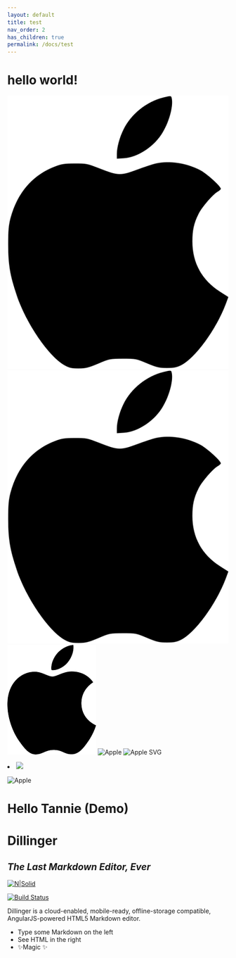 ```yaml
---
layout: default
title: test
nav_order: 2
has_children: true
permalink: /docs/test
---
```


# hello world!

![image](apple.svg "apple logo")
![image info](./apple.svg)
![Apple](./apple.webp)
![Apple](/Users/Peter/PROJECT/the-docs/docs/test/apple.webp)
![Apple SVG](https://upload.wikimedia.org/wikipedia/commons/f/fa/Apple_logo_black.svg)

<li class="d-inline-block mr-1">
     <img src="/Users/Peter/PROJECT/the-docs/docs/test/apple.png">
</li>

![Apple](/Users/Peter/PROJECT/the-docs/docs/test/apple.png "apple logo")

# Hello Tannie (Demo)
# Dillinger
## _The Last Markdown Editor, Ever_

[![N|Solid](https://cldup.com/dTxpPi9lDf.thumb.png)](https://nodesource.com/products/nsolid)

[![Build Status](https://travis-ci.org/joemccann/dillinger.svg?branch=master)](https://travis-ci.org/joemccann/dillinger)

Dillinger is a cloud-enabled, mobile-ready, offline-storage compatible,
AngularJS-powered HTML5 Markdown editor.

- Type some Markdown on the left
- See HTML in the right
- ✨Magic ✨